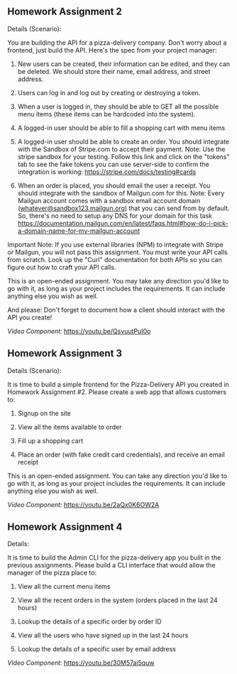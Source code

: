 ## Homework Assignment 2

Details (Scenario):

You are building the API for a pizza-delivery company. Don't worry about a frontend, just build the API. Here's the spec from your project manager:

1. New users can be created, their information can be edited, and they can be deleted. We should store their name, email address, and street address.

2. Users can log in and log out by creating or destroying a token.

3. When a user is logged in, they should be able to GET all the possible menu items (these items can be hardcoded into the system).

4. A logged-in user should be able to fill a shopping cart with menu items

5. A logged-in user should be able to create an order. You should integrate with the Sandbox of Stripe.com to accept their payment. Note: Use the stripe sandbox for your testing. Follow this link and click on the "tokens" tab to see the fake tokens you can use server-side to confirm the integration is working: https://stripe.com/docs/testing#cards

6. When an order is placed, you should email the user a receipt. You should integrate with the sandbox of Mailgun.com for this. Note: Every Mailgun account comes with a sandbox email account domain (whatever@sandbox123.mailgun.org) that you can send from by default. So, there's no need to setup any DNS for your domain for this task https://documentation.mailgun.com/en/latest/faqs.html#how-do-i-pick-a-domain-name-for-my-mailgun-account

Important Note: If you use external libraries (NPM) to integrate with Stripe or Mailgun, you will not pass this assignment. You must write your API calls from scratch. Look up the "Curl" documentation for both APIs so you can figure out how to craft your API calls.

This is an open-ended assignment. You may take any direction you'd like to go with it, as long as your project includes the requirements. It can include anything else you wish as well.

And please: Don't forget to document how a client should interact with the API you create!

*Video Component:* https://youtu.be/QsvuutPuI0o


## Homework Assignment 3

Details (Scenario):

It is time to build a simple frontend for the Pizza-Delivery API you created in Homework Assignment #2. Please create a web app that allows customers to:

1. Signup on the site

2. View all the items available to order

3. Fill up a shopping cart

4. Place an order (with fake credit card credentials), and receive an email receipt

This is an open-ended assignment. You can take any direction you'd like to go with it, as long as your project includes the requirements. It can include anything else you wish as well.


*Video Component:* https://youtu.be/2aQx0K6OW2A


## Homework Assignment 4

Details:

It is time to build the Admin CLI for the pizza-delivery app you built in the previous assignments. Please build a CLI interface that would allow the manager of the pizza place to:

1. View all the current menu items

2. View all the recent orders in the system (orders placed in the last 24 hours)

3. Lookup the details of a specific order by order ID

4. View all the users who have signed up in the last 24 hours

5. Lookup the details of a specific user by email address

*Video Component:* https://youtu.be/30M57ai5quw
